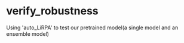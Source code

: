 # verify_robustness
Using 'auto_LiRPA' to test our pretrained model(a single model and an ensemble model)
